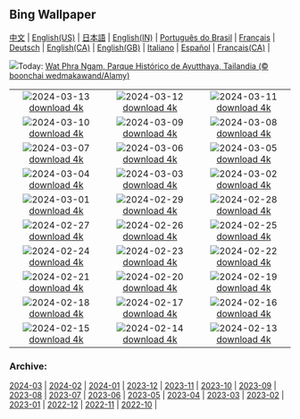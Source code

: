## Bing Wallpaper
[中文](README.md) |                     [English(US)](en-US.md) |                     [日本語](ja-JP.md) |                     [English(IN)](en-IN.md) |                     [Português do Brasil](pt-BR.md) |                     [Français](fr-FR.md) |                     [Deutsch](de-DE.md) |                     [English(CA)](en-CA.md) |                     [English(GB)](en-GB.md) |                     [Italiano](it-IT.md) |                     [Español](es-ES.md) |                     [Français(CA)](fr-CA.md) |                    

![](https://www.bing.com/th?id=OHR.AyutthayaTree_ES-ES7297623437_UHD.jpg&w=1000)Today: [Wat Phra Ngam, Parque Histórico de Ayutthaya, Tailandia (© boonchai wedmakawand/Alamy)](https://www.bing.com/th?id=OHR.AyutthayaTree_ES-ES7297623437_UHD.jpg)

|      |      |      |
| :----: | :----: | :----: |
|![](https://www.bing.com/th?id=OHR.MagadiFlamingos_ES-ES7116146101_UHD.jpg&pid=hp&w=384&h=216&rs=1&c=4)2024-03-13 [download 4k](https://www.bing.com/th?id=OHR.MagadiFlamingos_ES-ES7116146101_UHD.jpg)|![](https://www.bing.com/th?id=OHR.BryceSnow_ES-ES6985034687_UHD.jpg&pid=hp&w=384&h=216&rs=1&c=4)2024-03-12 [download 4k](https://www.bing.com/th?id=OHR.BryceSnow_ES-ES6985034687_UHD.jpg)|![](https://www.bing.com/th?id=OHR.SleepyKoala_ES-ES6859106237_UHD.jpg&pid=hp&w=384&h=216&rs=1&c=4)2024-03-11 [download 4k](https://www.bing.com/th?id=OHR.SleepyKoala_ES-ES6859106237_UHD.jpg)|
|![](https://www.bing.com/th?id=OHR.BamburghCastleUK_ES-ES6621606251_UHD.jpg&pid=hp&w=384&h=216&rs=1&c=4)2024-03-10 [download 4k](https://www.bing.com/th?id=OHR.BamburghCastleUK_ES-ES6621606251_UHD.jpg)|![](https://www.bing.com/th?id=OHR.BistiBlue_ES-ES5203614111_UHD.jpg&pid=hp&w=384&h=216&rs=1&c=4)2024-03-09 [download 4k](https://www.bing.com/th?id=OHR.BistiBlue_ES-ES5203614111_UHD.jpg)|![](https://www.bing.com/th?id=OHR.TateLightUp_ES-ES5015555147_UHD.jpg&pid=hp&w=384&h=216&rs=1&c=4)2024-03-08 [download 4k](https://www.bing.com/th?id=OHR.TateLightUp_ES-ES5015555147_UHD.jpg)|
|![](https://www.bing.com/th?id=OHR.TarragonaSpain_ES-ES7042057551_UHD.jpg&pid=hp&w=384&h=216&rs=1&c=4)2024-03-07 [download 4k](https://www.bing.com/th?id=OHR.TarragonaSpain_ES-ES7042057551_UHD.jpg)|![](https://www.bing.com/th?id=OHR.WahclellaFalls_ES-ES6891915374_UHD.jpg&pid=hp&w=384&h=216&rs=1&c=4)2024-03-06 [download 4k](https://www.bing.com/th?id=OHR.WahclellaFalls_ES-ES6891915374_UHD.jpg)|![](https://www.bing.com/th?id=OHR.BangkokCircle_ES-ES6741125775_UHD.jpg&pid=hp&w=384&h=216&rs=1&c=4)2024-03-05 [download 4k](https://www.bing.com/th?id=OHR.BangkokCircle_ES-ES6741125775_UHD.jpg)|
|![](https://www.bing.com/th?id=OHR.ArenalCostaRica_ES-ES6180859689_UHD.jpg&pid=hp&w=384&h=216&rs=1&c=4)2024-03-04 [download 4k](https://www.bing.com/th?id=OHR.ArenalCostaRica_ES-ES6180859689_UHD.jpg)|![](https://www.bing.com/th?id=OHR.KrugerLeopard_ES-ES8263173338_UHD.jpg&pid=hp&w=384&h=216&rs=1&c=4)2024-03-03 [download 4k](https://www.bing.com/th?id=OHR.KrugerLeopard_ES-ES8263173338_UHD.jpg)|![](https://www.bing.com/th?id=OHR.ModicaItaly_ES-ES5949854185_UHD.jpg&pid=hp&w=384&h=216&rs=1&c=4)2024-03-02 [download 4k](https://www.bing.com/th?id=OHR.ModicaItaly_ES-ES5949854185_UHD.jpg)|
|![](https://www.bing.com/th?id=OHR.FilmFestivalMalaga_ES-ES5797431476_UHD.jpg&pid=hp&w=384&h=216&rs=1&c=4)2024-03-01 [download 4k](https://www.bing.com/th?id=OHR.FilmFestivalMalaga_ES-ES5797431476_UHD.jpg)|![](https://www.bing.com/th?id=OHR.LeapingSquirrel_ES-ES2689500178_UHD.jpg&pid=hp&w=384&h=216&rs=1&c=4)2024-02-29 [download 4k](https://www.bing.com/th?id=OHR.LeapingSquirrel_ES-ES2689500178_UHD.jpg)|![](https://www.bing.com/th?id=OHR.SevilleAndalusiaDay_ES-ES5223382941_UHD.jpg&pid=hp&w=384&h=216&rs=1&c=4)2024-02-28 [download 4k](https://www.bing.com/th?id=OHR.SevilleAndalusiaDay_ES-ES5223382941_UHD.jpg)|
|![](https://www.bing.com/th?id=OHR.PolarBearCubs_ES-ES1868103985_UHD.jpg&pid=hp&w=384&h=216&rs=1&c=4)2024-02-27 [download 4k](https://www.bing.com/th?id=OHR.PolarBearCubs_ES-ES1868103985_UHD.jpg)|![](https://www.bing.com/th?id=OHR.GrandCanyonWinter_ES-ES1684306340_UHD.jpg&pid=hp&w=384&h=216&rs=1&c=4)2024-02-26 [download 4k](https://www.bing.com/th?id=OHR.GrandCanyonWinter_ES-ES1684306340_UHD.jpg)|![](https://www.bing.com/th?id=OHR.MtPrevostDuncan_ES-ES1488593633_UHD.jpg&pid=hp&w=384&h=216&rs=1&c=4)2024-02-25 [download 4k](https://www.bing.com/th?id=OHR.MtPrevostDuncan_ES-ES1488593633_UHD.jpg)|
|![](https://www.bing.com/th?id=OHR.AlmondBloom_ES-ES1883019018_UHD.jpg&pid=hp&w=384&h=216&rs=1&c=4)2024-02-24 [download 4k](https://www.bing.com/th?id=OHR.AlmondBloom_ES-ES1883019018_UHD.jpg)|![](https://www.bing.com/th?id=OHR.HaghartsinMonastery_ES-ES1400026000_UHD.jpg&pid=hp&w=384&h=216&rs=1&c=4)2024-02-23 [download 4k](https://www.bing.com/th?id=OHR.HaghartsinMonastery_ES-ES1400026000_UHD.jpg)|![](https://www.bing.com/th?id=OHR.BrightonBoxes_ES-ES5165039579_UHD.jpg&pid=hp&w=384&h=216&rs=1&c=4)2024-02-22 [download 4k](https://www.bing.com/th?id=OHR.BrightonBoxes_ES-ES5165039579_UHD.jpg)|
|![](https://www.bing.com/th?id=OHR.YosemiteFirefall_ES-ES1887496607_UHD.jpg&pid=hp&w=384&h=216&rs=1&c=4)2024-02-21 [download 4k](https://www.bing.com/th?id=OHR.YosemiteFirefall_ES-ES1887496607_UHD.jpg)|![](https://www.bing.com/th?id=OHR.PeakDistrictNP_ES-ES1714203483_UHD.jpg&pid=hp&w=384&h=216&rs=1&c=4)2024-02-20 [download 4k](https://www.bing.com/th?id=OHR.PeakDistrictNP_ES-ES1714203483_UHD.jpg)|![](https://www.bing.com/th?id=OHR.LakeDolomites_ES-ES6192174568_UHD.jpg&pid=hp&w=384&h=216&rs=1&c=4)2024-02-19 [download 4k](https://www.bing.com/th?id=OHR.LakeDolomites_ES-ES6192174568_UHD.jpg)|
|![](https://www.bing.com/th?id=OHR.DominicaWhales_ES-ES1609036579_UHD.jpg&pid=hp&w=384&h=216&rs=1&c=4)2024-02-18 [download 4k](https://www.bing.com/th?id=OHR.DominicaWhales_ES-ES1609036579_UHD.jpg)|![](https://www.bing.com/th?id=OHR.CarnavalTenerife_ES-ES6332745599_UHD.jpg&pid=hp&w=384&h=216&rs=1&c=4)2024-02-17 [download 4k](https://www.bing.com/th?id=OHR.CarnavalTenerife_ES-ES6332745599_UHD.jpg)|![](https://www.bing.com/th?id=OHR.BackyardBird_ES-ES5058549868_UHD.jpg&pid=hp&w=384&h=216&rs=1&c=4)2024-02-16 [download 4k](https://www.bing.com/th?id=OHR.BackyardBird_ES-ES5058549868_UHD.jpg)|
|![](https://www.bing.com/th?id=OHR.HippopotamusDay_ES-ES1187827553_UHD.jpg&pid=hp&w=384&h=216&rs=1&c=4)2024-02-15 [download 4k](https://www.bing.com/th?id=OHR.HippopotamusDay_ES-ES1187827553_UHD.jpg)|![](https://www.bing.com/th?id=OHR.BowingCrane_ES-ES1063645662_UHD.jpg&pid=hp&w=384&h=216&rs=1&c=4)2024-02-14 [download 4k](https://www.bing.com/th?id=OHR.BowingCrane_ES-ES1063645662_UHD.jpg)|![](https://www.bing.com/th?id=OHR.MarignyBeads_ES-ES0958430194_UHD.jpg&pid=hp&w=384&h=216&rs=1&c=4)2024-02-13 [download 4k](https://www.bing.com/th?id=OHR.MarignyBeads_ES-ES0958430194_UHD.jpg)|


### Archive:
[2024-03](archive/es-ES/202403/README.md) | [2024-02](archive/es-ES/202402/README.md) | [2024-01](archive/es-ES/202401/README.md) | [2023-12](archive/es-ES/202312/README.md) | [2023-11](archive/es-ES/202311/README.md) | [2023-10](archive/es-ES/202310/README.md) | [2023-09](archive/es-ES/202309/README.md) | [2023-08](archive/es-ES/202308/README.md) | [2023-07](archive/es-ES/202307/README.md) | [2023-06](archive/es-ES/202306/README.md) | [2023-05](archive/es-ES/202305/README.md) | [2023-04](archive/es-ES/202304/README.md) | [2023-03](archive/es-ES/202303/README.md) | [2023-02](archive/es-ES/202302/README.md) | [2023-01](archive/es-ES/202301/README.md) | [2022-12](archive/es-ES/202212/README.md) | [2022-11](archive/es-ES/202211/README.md) | [2022-10](archive/es-ES/202210/README.md) | 
